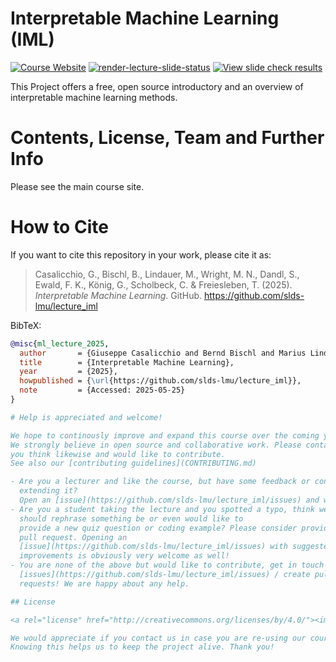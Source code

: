 # Interpretable Machine Learning (IML)

[![Course Website](https://img.shields.io/badge/Main_Course_Site-517FF7)](https://slds-lmu.github.io/iml/)
[![render-lecture-slide-status](https://github.com/slds-lmu/lecture_iml/actions/workflows/render-lecture-slide-status.yaml/badge.svg?branch=master)](https://github.com/slds-lmu/lecture_iml/actions/workflows/render-lecture-slide-status.yaml)
[![View slide check results](https://img.shields.io/badge/View_slide_check_results-E0911F)](https://slds-lmu.github.io/lecture_iml/)

This Project offers a free, open source introductory and an overview of interpretable machine learning methods. 

# Contents, License, Team and Further Info
Please see the main course site.

# How to Cite

If you want to cite this repository in your work, please cite it as:

> Casalicchio, G., Bischl, B., Lindauer, M., Wright, M. N., Dandl, S., Ewald, F. K., König, G., Scholbeck, C. & Freiesleben, T. (2025). *Interpretable Machine Learning*. GitHub. https://github.com/slds-lmu/lecture_iml

BibTeX:
```bibtex
@misc{ml_lecture_2025,
  author       = {Giuseppe Casalicchio and Bernd Bischl and Marius Lindauer and Marvin N. Wright and Susanne Dandl and Fiona Katharina Ewald and Gunnar König and Christian Scholbeck and Timo Freiesleben},
  title        = {Interpretable Machine Learning},
  year         = {2025},
  howpublished = {\url{https://github.com/slds-lmu/lecture_iml}},
  note         = {Accessed: 2025-05-25}
}

# Help is appreciated and welcome!

We hope to continously improve and expand this course over the coming years. 
We strongly believe in open source and collaborative work. Please contact us if 
you think likewise and would like to contribute. 
See also our [contributing guidelines](CONTRIBUTING.md)

- Are you a lecturer and like the course, but have some feedback or consider 
  extending it? 
  Open an [issue](https://github.com/slds-lmu/lecture_iml/issues) and we can discuss your proposal.
- Are you a student taking the lecture and you spotted a typo, think we 
  should rephrase something be or even would like to 
  provide a new quiz question or coding example? Please consider providing a 
  pull request. Opening an 
  [issue](https://github.com/slds-lmu/lecture_iml/issues) with suggested 
  improvements is obviously very welcome as well!
- You are none of the above but would like to contribute, get in touch / open
  [issues](https://github.com/slds-lmu/lecture_iml/issues) / create pull
  requests! We are happy about any help.

## License

<a rel="license" href="http://creativecommons.org/licenses/by/4.0/"><img alt="Creative Commons License" style="border-width:0" src="https://i.creativecommons.org/l/by/4.0/88x31.png" /></a><br />This work is licensed under a <a rel="license" href="http://creativecommons.org/licenses/by/4.0/">Creative Commons Attribution 4.0 International License</a>.

We would appreciate if you contact us in case you are re-using our course.
Knowing this helps us to keep the project alive. Thank you!
